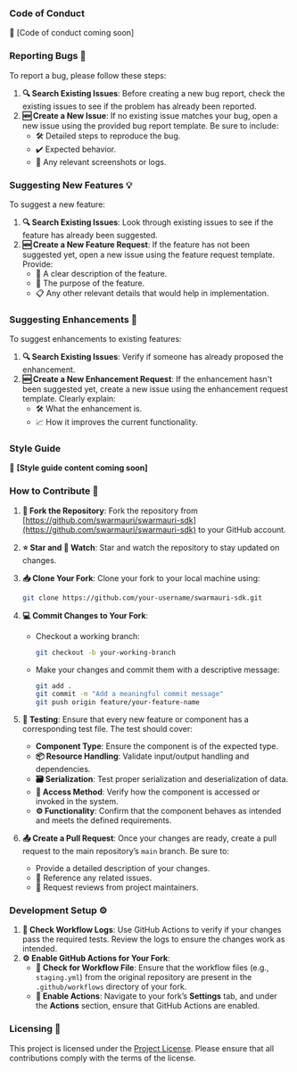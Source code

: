 ### Code of Conduct
📝 [Code of conduct coming soon]

### Reporting Bugs 🐞
To report a bug, please follow these steps:

1. **🔍 Search Existing Issues**: Before creating a new bug report, check the existing issues to see if the problem has already been reported.
2. **🆕 Create a New Issue**: If no existing issue matches your bug, open a new issue using the provided bug report template. Be sure to include:
   - 🛠️ Detailed steps to reproduce the bug.
   - ✔️ Expected behavior.
   - 📸 Any relevant screenshots or logs.

### Suggesting New Features 💡
To suggest a new feature:

1. **🔍 Search Existing Issues**: Look through existing issues to see if the feature has already been suggested.
2. **🆕 Create a New Feature Request**: If the feature has not been suggested yet, open a new issue using the feature request template. Provide:
   - 📝 A clear description of the feature.
   - 🎯 The purpose of the feature.
   - 📋 Any other relevant details that would help in implementation.

### Suggesting Enhancements 🚀
To suggest enhancements to existing features:

1. **🔍 Search Existing Issues**: Verify if someone has already proposed the enhancement.
2. **🆕 Create a New Enhancement Request**: If the enhancement hasn't been suggested yet, create a new issue using the enhancement request template. Clearly explain:
   - 🛠️ What the enhancement is.
   - 📈 How it improves the current functionality.

### Style Guide
🎨 **[Style guide content coming soon]**

### How to Contribute 🤝
1. **🍴 Fork the Repository**: Fork the repository from [https://github.com/swarmauri/swarmauri-sdk](https://github.com/swarmauri/swarmauri-sdk) to your GitHub account.
2. **⭐ Star and 👀 Watch**: Star and watch the repository to stay updated on changes.
3. **📥 Clone Your Fork**: Clone your fork to your local machine using:
   ```bash
   git clone https://github.com/your-username/swarmauri-sdk.git
    ```
4. **💻 Commit Changes to Your Fork**:
   - Checkout a working branch:
     ```bash
     git checkout -b your-working-branch
     ```
   - Make your changes and commit them with a descriptive message:
     ```bash
     git add .
     git commit -m "Add a meaningful commit message"
     git push origin feature/your-feature-name
     ```

5. **🧪 Testing**: Ensure that every new feature or component has a corresponding test file. The test should cover:
   - **Component Type**: Ensure the component is of the expected type.
   - **📦 Resource Handling**: Validate input/output handling and dependencies.
   - **🗃️ Serialization**: Test proper serialization and deserialization of data.
   - **🔑 Access Method**: Verify how the component is accessed or invoked in the system.
   - **⚙️ Functionality**: Confirm that the component behaves as intended and meets the defined requirements.

6. **📤 Create a Pull Request**: Once your changes are ready, create a pull request to the main repository’s `main` branch. Be sure to:
   - Provide a detailed description of your changes.
   - 🔗 Reference any related issues.
   - 👥 Request reviews from project maintainers.

### Development Setup ⚙️
1. **📄 Check Workflow Logs**: Use GitHub Actions to verify if your changes pass the required tests. Review the logs to ensure the changes work as intended.
2. **⚙️ Enable GitHub Actions for Your Fork**:
   - **🔄 Check for Workflow File**: Ensure that the workflow files (e.g., `staging.yml`) from the original repository are present in the `.github/workflows` directory of your fork.
   - **🔧 Enable Actions**: Navigate to your fork’s **Settings** tab, and under the **Actions** section, ensure that GitHub Actions are enabled.

### Licensing 📜
This project is licensed under the [Project License](https://github.com/swarmauri/swarmauri-sdk/blob/master/LICENSE). Please ensure that all contributions comply with the terms of the license.
